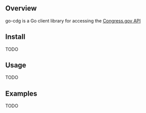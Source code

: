 ## Overview

go-cdg is a Go client library for accessing the [Congress.gov API](https://api.congress.gov/)

## Install
TODO

## Usage
TODO

## Examples
TODO